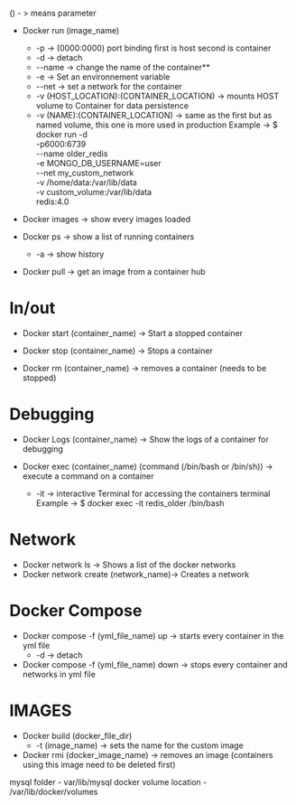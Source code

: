 () - > means parameter


- Docker  run (image_name)
	- -p -> (0000:0000) port binding first is host second is container
	- -d -> detach
	- --name -> change the name of the container**
	- -e -> Set an environnement variable
	- --net -> set a network for the container
	- -v (HOST_LOCATION):(CONTAINER_LOCATION) -> mounts HOST volume to Container for data persistence
	- -v (NAME):(CONTAINER_LOCATION) -> same as the first but as named volume, this one is more used in production
	Example -> $ docker run -d \
	-p6000:6739 \
	--name older_redis \
	-e MONGO_DB_USERNAME=user \
	--net my_custom_network \
	-v /home/data:/var/lib/data \
	-v custom_volume:/var/lib/data \
	redis:4.0

- Docker images -> show every images loaded

- Docker ps -> show a list of running containers
	- -a -> show history

- Docker pull -> get an image from a container hub

# In/out

- Docker start (container_name) -> Start a stopped container
- Docker stop (container_name) -> Stops a container

- Docker rm (container_name) -> removes a container (needs to be stopped)

# Debugging

- Docker Logs (container_name) -> Show the logs of a container for debugging

- Docker exec (container_name) (command (/bin/bash or /bin/sh)) -> execute a command on a container
	- -it -> interactive Terminal for accessing the containers terminal
	Example -> $ docker exec -it redis_older /bin/bash

# Network

- Docker network ls -> Shows a list of the docker networks
- Docker network create (network_name)-> Creates a network

# Docker Compose

- Docker compose -f (yml_file_name) up -> starts every container in the yml file
	- -d -> detach
- Docker compose -f (yml_file_name) down -> stops every container and networks in yml file

# IMAGES

- Docker build (docker_file_dir)
	- -t (image_name) -> sets the name for the custom image
- Docker rmi (docker_image_name) -> removes an image (containers using this image need to be deleted first)








mysql folder - var/lib/mysql
docker volume location - /var/lib/docker/volumes
